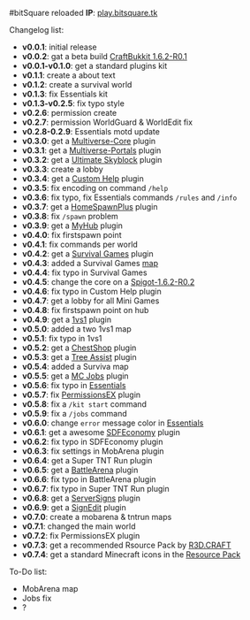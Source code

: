 #bitSquare reloaded
**IP**: [play.bitsquare.tk](#)

Changelog list:

* **v0.0.1**: initial release
* **v0.0.2**: gat a beta build [CraftBukkit 1.6.2-R0.1](http://dl.bukkit.org/downloads/craftbukkit/list/beta/)
* **v0.0.1-v0.1.0**: get a standard plugins kit
* **v0.1.1**: create a about text
* **v0.1.2**: create a survival world
* **v0.1.3**: fix Essentials kit
* **v0.1.3-v0.2.5**: fix typo style
* **v0.2.6**: permission create
* **v0.2.7**: permission WorldGuard & WorldEdit fix
* **v0.2.8-0.2.9**: Essentials motd update
* **v0.3.0**: get a [Multiverse-Core](http://dev.bukkit.org/bukkit-plugins/multiverse-core/) plugin
* **v0.3.1**: get a [Multiverse-Portals](http://dev.bukkit.org/bukkit-plugins/multiverse-core/) plugin
* **v0.3.2**: get a [Ultimate Skyblock](http://dev.bukkit.org/bukkit-plugins/ultimate-skyblock/) plugin
* **v0.3.3**: create a lobby
* **v0.3.4**: get a [Custom Help]() plugin
* **v0.3.5**: fix encoding on command `/help`
* **v0.3.6**: fix typo, fix Essentials commands `/rules` and `/info`
* **v0.3.7**: get a [HomeSpawnPlus](http://dev.bukkit.org/bukkit-plugins/homespawnplus/) plugin
* **v0.3.8**: fix `/spawn` problem
* **v0.3.9**: get a [MyHub](http://dev.bukkit.org/bukkit-plugins/myhub/) plugin
* **v0.4.0**: fix firstspawn point
* **v0.4.1**: fix commands per world
* **v0.4.2**: get a [Survival Games](http://dev.bukkit.org/bukkit-plugins/survival-games/pages/setup/reference/) plugin
* **v0.4.3**: added a Survival Games [map](http://www.minecraftsurvivalgames.com/threads/survival-games-breeze-island.10912/)
* **v0.4.4**: fix typo in Survival Games
* **v0.4.5**: change the core on a [Spigot-1.6.2-R0.2](http://ci.md-5.net/job/Spigot/)
* **v0.4.6**: fix typo in Custom Help plugin
* **v0.4.7**: get a lobby for all Mini Games
* **v0.4.8**: fix firstspawn point on hub
* **v0.4.9**: get a [1vs1](http://dev.bukkit.org/bukkit-plugins/pvp-1vs1/) plugin
* **v0.5.0**: added a two 1vs1 map
* **v0.5.1**: fix typo in 1vs1
* **v0.5.2**: get a [ChestShop](http://dev.bukkit.org/bukkit-plugins/chestshop/) plugin
* **v0.5.3**: get a [Tree Assist](http://dev.bukkit.org/bukkit-plugins/tree-assist/) plugin
* **v0.5.4**: added a Surviva map
* **v0.5.5**: get a [MC Jobs](http://dev.bukkit.org/bukkit-plugins/mcjobs/) plugin
* **v0.5.6**: fix typo in [Essentials](http://dev.bukkit.org/bukkit-plugins/essentials/)
* **v0.5.7**: fix [PermissionsEX](http://dev.bukkit.org/bukkit-plugins/permissionsex/) plugin
* **v0.5.8**: fix a `/kit start` command
* **v0.5.9**: fix a `/jobs` command
* **v0.6.0**: change `error` message color in [Essentials](http://dev.bukkit.org/bukkit-plugins/essentials/)
* **v0.6.1**: get a awesome [SDFEconomy](files/13-v3-0/) plugin
* **v0.6.2**: fix typo in SDFEconomy plugin
* **v0.6.3**: fix settings in MobArena plugin
* **v0.6.4**: get a Super TNT Run plugin
* **v0.6.5**: get a [BattleArena](http://dev.bukkit.org/bukkit-plugins/battlearena/) plugin
* **v0.6.6**: fix typo in BattleArena plugin
* **v0.6.7**: fix typo in Super TNT Run plugin
* **v0.6.8**: get a [ServerSigns](http://dev.bukkit.org/bukkit-plugins/serversigns/) plugin
* **v0.6.9**: get a [SignEdit](http://dev.bukkit.org/bukkit-plugins/signedit/) plugin
* **v0.7.0**: create a mobarena & tntrun maps
* **v0.7.1**: changed the main world
* **v0.7.2**: fix PermissionsEX plugin
* **v0.7.3**: get a recommended Rsource Pack by [R3D.CRAFT](http://www.minecraftforum.net/topic/1182714-162-32x-64x-128x-256x-512x-r3dcraft-default-realismsmooth-realism-v011/)
* **v0.7.4**: get a standard Minecraft icons in the [Resource Pack](http://bistsquare.tk/getpack/)

To-Do list:

* MobArena map
* Jobs fix
* ?
